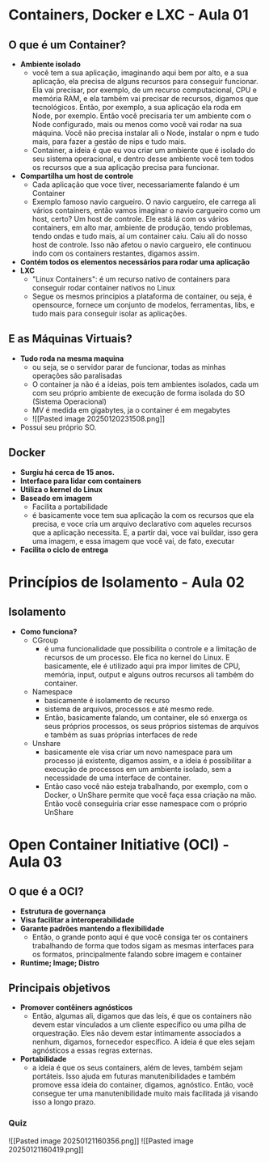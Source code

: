 
# Containers, Docker e LXC -  Aula 01
## O que é um Container?
- **Ambiente isolado**
	- você tem a sua aplicação, imaginando aqui bem por alto, e a sua aplicação, ela precisa de alguns recursos para conseguir funcionar. Ela vai precisar, por exemplo, de um recurso computacional, CPU e memória RAM, e ela também vai precisar de recursos, digamos que tecnológicos. Então, por exemplo, a sua aplicação ela roda em Node, por exemplo. Então você precisaria ter um ambiente com o Node configurado, mais ou menos como você vai rodar na sua máquina. Você não precisa instalar ali o Node, instalar o npm e tudo mais, para fazer a gestão de nips e tudo mais.
	- Container, a ideia é que eu vou criar um ambiente que é isolado do seu sistema operacional, e dentro desse ambiente você tem todos os recursos que a sua aplicação precisa para funcionar.
- **Compartilha um host de controle**
	- Cada aplicação que voce tiver, necessariamente falando é um Container
	- Exemplo famoso navio cargueiro. O navio cargueiro, ele carrega ali vários containers, então vamos imaginar o navio cargueiro como um host, certo? Um host de controle. Ele está lá com os vários containers, em alto mar, ambiente de produção, tendo problemas, tendo ondas e tudo mais, aí um container caiu. Caiu ali do nosso host de controle. Isso não afetou o navio cargueiro, ele continuou indo com os containers restantes, digamos assim.
- **Contém todos os elementos necessários para rodar uma aplicação**
- **LXC**
	- "Linux Containers": é um recurso nativo de containers para conseguir rodar container nativos no Linux
	- Segue os mesmos principios a plataforma de container, ou seja, é opensource, fornece um conjunto de modelos, ferramentas, libs, e tudo mais para conseguir isolar as aplicações.
## E as Máquinas Virtuais?
- **Tudo roda na mesma maquina**
	- ou seja, se o servidor parar de funcionar, todas as minhas operações são paralisadas
	- O container ja não é a ideias, pois tem ambientes isolados, cada um com seu próprio ambiente de execução de forma isolada do SO (Sistema Operacional)
	- MV é medida em gigabytes, ja o container é em megabytes
	- ![[Pasted image 20250120231508.png]]
- Possui seu próprio SO.
## Docker
- **Surgiu há cerca de 15 anos.**
- **Interface para lidar com containers**
- **Utiliza o kernel do Linux**
- **Baseado em imagem**
	- Facilita a portabilidade
	- é basicamente voce tem sua aplicação la com os recursos que ela precisa, e voce cria um arquivo declarativo com aqueles recursos que a aplicação necessita. E, a partir dai, voce vai buildar, isso gera uma imagem, e essa imagem que você vai, de fato, executar
- **Facilita o ciclo de entrega**


# Princípios de Isolamento - Aula 02
## Isolamento
- **Como funciona?**
	- CGroup
		- é uma funcionalidade que possibilita o controle e a limitação de recursos de um processo. Ele fica no kernel do Linux. E basicamente, ele é utilizado aqui pra impor limites de CPU, memória, input, output e alguns outros recursos ali também do container.
	- Namespace
		- basicamente é isolamento de recurso
		- sistema de arquivos, processos e até mesmo rede.
		- Então, basicamente falando, um container, ele só enxerga os seus próprios processos, os seus próprios sistemas de arquivos e também as suas próprias interfaces de rede
	- Unshare
		- basicamente ele visa criar um novo namespace para um processo já existente, digamos assim, e a ideia é possibilitar a execução de processos em um ambiente isolado, sem a necessidade de uma interface de container. 
		- Então caso você não esteja trabalhando, por exemplo, com o Docker, o UnShare permite que você faça essa criação na mão. Então você conseguiria criar esse namespace com o próprio UnShare

# Open Container Initiative (OCI) - Aula 03
## O que é a OCI?
- **Estrutura de governança**
- **Visa facilitar a interoperabilidade**
- **Garante padrões mantendo a flexibilidade**
	- Então, o grande ponto aqui é que você consiga ter os containers trabalhando de forma que todos sigam as mesmas interfaces para os formatos, principalmente falando sobre imagem e container
- **Runtime; Image; Distro**
## Principais objetivos
- **Promover contêiners agnósticos**
	- Então, algumas ali, digamos que das leis, é que os containers não devem estar vinculados a um cliente específico ou uma pilha de orquestração. Eles não devem estar intimamente associados a nenhum, digamos, fornecedor específico. A ideia é que eles sejam agnósticos a essas regras externas.
- **Portabilidade**
	- a ideia é que os seus containers, além de leves, também sejam portáteis. Isso ajuda em futuras manutenibilidades e também promove essa ideia do container, digamos, agnóstico. Então, você consegue ter uma manutenibilidade muito mais facilitada já visando isso a longo prazo.

### Quiz
![[Pasted image 20250121160356.png]]
![[Pasted image 20250121160419.png]]